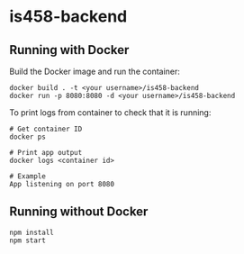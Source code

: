 # is458-backend

## Running with Docker

Build the Docker image and run the container:

```
docker build . -t <your username>/is458-backend
docker run -p 8080:8080 -d <your username>/is458-backend
```

To print logs from container to check that it is running:

```
# Get container ID
docker ps

# Print app output
docker logs <container id>

# Example
App listening on port 8080
```

## Running without Docker

```
npm install
npm start
```

